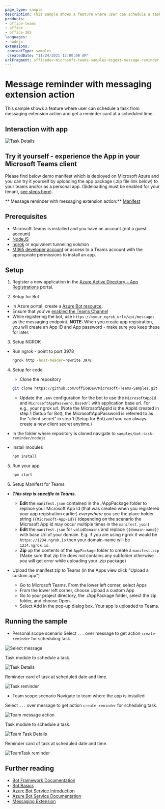 ```yaml
---
page_type: sample
description: This sample shows a feature where user can schedule a task from messaging extension action and get a reminder card at a scheduled time.
products:
- office-teams
- office
- office-365
languages:
- nodejs
extensions:
 contentType: samples
 createdDate: "11/24/2021 12:00:00 AM"
urlFragment: officedev-microsoft-teams-samples-msgext-message-reminder-nodejs
---
```


# Message reminder with messaging extension action

This sample shows a feature where user can schedule a task from messaging extension action and get a reminder card at a scheduled time.

## Interaction with app

![Task Details](Images/msgextmessagereminder.gif)

## Try it yourself - experience the App in your Microsoft Teams client
Please find below demo manifest which is deployed on Microsoft Azure and you can try it yourself by uploading the app package (.zip file link below) to your teams and/or as a personal app. (Sideloading must be enabled for your tenant, [see steps here](https://docs.microsoft.com/microsoftteams/platform/concepts/build-and-test/prepare-your-o365-tenant#enable-custom-teams-apps-and-turn-on-custom-app-uploading)).

** Message reminder with messaging extension action:** [Manifest](/samples/msgext-message-reminder/csharp/demo-manifest/msgext-message-reminder.zip)

## Prerequisites

- Microsoft Teams is installed and you have an account (not a guest account)
-  [NodeJS](https://nodejs.org/en/)
-  [ngrok](https://ngrok.com/) or equivalent tunneling solution
-  [M365 developer account](https://docs.microsoft.com/microsoftteams/platform/concepts/build-and-test/prepare-your-o365-tenant) or access to a Teams account with the 
   appropriate permissions to install an app.

## Setup
1. Register a new application in the [Azure Active Directory – App Registrations](https://go.microsoft.com/fwlink/?linkid=2083908) portal.

2. Setup for Bot
- In Azure portal, create a [Azure Bot resource](https://docs.microsoft.com/azure/bot-service/bot-builder-authentication?view=azure-bot-service-4.0&tabs=csharp%2Caadv2).
- Ensure that you've [enabled the Teams Channel](https://docs.microsoft.com/azure/bot-service/channel-connect-teams?view=azure-bot-service-4.0)
- While registering the bot, use `https://<your_ngrok_url>/api/messages` as the messaging endpoint.
**NOTE:** When you create app registration, you will create an App ID and App password - make sure you keep these for later.

3. Setup NGROK
 - Run ngrok - point to port 3978

    ```bash
    ngrok http -host-header=rewrite 3978
    ```
4. Setup for code
   - Clone the repository

    ```bash
    git clone https://github.com/OfficeDev/Microsoft-Teams-Samples.git
    ```
   - Update the `.env` configuration for the bot to use the `MicrosoftAppId` and `MicrosoftAppPassword`, `BaseUrl` with application base url. For e.g., your ngrok url. (Note the MicrosoftAppId is the AppId created in step 1 (Setup for Bot), the MicrosoftAppPassword is referred to as the "client secret" in step 1 (Setup for Bot) and you can always create a new client secret anytime.)

- In the folder where repository is cloned navigate to `samples/bot-task-reminder/nodejs`
- Install modules

    ```bash
    npm install
    ```
5) Run your app

    ```bash
    npm start
    ```

6) Setup Manifest for Teams
- __*This step is specific to Teams.*__
    - **Edit** the `manifest.json` contained in the ./AppPackage folder to replace your Microsoft App Id (that was created when you registered your app registration earlier) *everywhere* you see the place holder string `{{Microsoft-App-Id}}` (depending on the scenario the Microsoft App Id may occur multiple times in the `manifest.json`)
    - **Edit** the `manifest.json` for `validDomains` and replace `{{domain-name}}` with base Url of your domain. E.g. if you are using ngrok it would be `https://1234.ngrok.io` then your domain-name will be `1234.ngrok.io`.
    - **Zip** up the contents of the `AppPackage` folder to create a `manifest.zip` (Make sure that zip file does not contains any subfolder otherwise you will get error while uploading your .zip package)

- Upload the manifest.zip to Teams (in the Apps view click "Upload a custom app")
   - Go to Microsoft Teams. From the lower left corner, select Apps
   - From the lower left corner, choose Upload a custom App
   - Go to your project directory, the ./AppPackage folder, select the zip folder, and choose Open.
   - Select Add in the pop-up dialog box. Your app is uploaded to Teams.

## Running the sample

- Personal scope scenario
 Select `...` over message to get action `create-reminder` for scheduling task.

![Select message](Images/MessageAction.png)

 Task module to schedule a task.

![Task Details](Images/ScheduleTask.png)

 Reminder card of task at scheduled date and time.

![Task reminder](Images/TaskReminder.png)

- Team scope scenario
 Navigate to team where the app is installed

 Select `...` over message to get action `create-reminder` for scheduling task.

![Team message action ](Images/MessageActionTeam.png)

 Task module to schedule a task.

![Team Task Details ](Images/ScheduleTaskTeam.png)

 Reminder card of task at scheduled date and time.

![ TeamTask reminder](Images/TaskReminderTeam.png)

## Further reading

- [Bot Framework Documentation](https://docs.botframework.com)
- [Bot Basics](https://docs.microsoft.com/azure/bot-service/bot-builder-basics?view=azure-bot-service-4.0)
- [Azure Bot Service Introduction](https://docs.microsoft.com/azure/bot-service/bot-service-overview-introduction?view=azure-bot-service-4.0)
- [Azure Bot Service Documentation](https://docs.microsoft.com/azure/bot-service/?view=azure-bot-service-4.0)
- [Messaging Extension](https://learn.microsoft.com/microsoftteams/platform/messaging-extensions/how-to/action-commands/define-action-command)